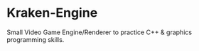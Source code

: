 # Kraken-Engine
Small Video Game Engine/Renderer to practice C++ &amp; graphics programming skills.
